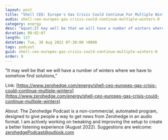 ```yaml
---
layout: post
title: "Shell CEO: Europe's Gas Crisis Could Continue For Multiple Winters"
audio: shell-ceo-europes-gas-crisis-could-continue-multiple-winters-0
category: energy
desc: "&quot;It may well be that we will have a number of winters where we have to somehow find solutions,&quot; "
duration: 00:02:07
length: 127
datetime: Tue, 30 Aug 2022 07:30:00 +0000
tags: podcast
guid: shell-ceo-europes-gas-crisis-could-continue-multiple-winters-0
order: 0
---
```

&quot;It may well be that we will have a number of winters where we have to somehow find solutions,&quot; 

Link: [https://www.zerohedge.com/energy/shell-ceo-europes-gas-crisis-could-continue-multiple-winters](https://www.zerohedge.com/energy/shell-ceo-europes-gas-crisis-could-continue-multiple-winters)

About: The Zerohedge Podcast is a non-commercial, automated program, designed to give people a way to get news from Zerohedge in an audio format.  I am actively working on tweaking and improving the setup to create a better listening experience (August 2022).  Suggestions are welcome: [zerohedgePodcast@outlook.com](mailto:zerohedgePodcast@outlook.com)